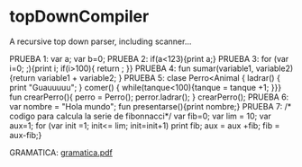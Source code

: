 # topDownCompiler
A recursive top down parser, including scanner...

PRUEBA 1:
var a; var b=0;
PRUEBA 2:
if(a<123){print a;}
PRUEBA 3: 
for (var i=0; ;){print i; if(i>100){ return ; }}
PRUEBA 4: 
fun sumar(variable1, variable2){return variable1 + variable2; }
PRUEBA 5: 
clase Perro<Animal { ladrar() { print "Guauuuuu"; } comer() { while(tanque<100){tanque = tanque +1; }}} fun crearPerro(){ perro = Perro(); perror.ladrar(); } crearPerro();
PRUEBA 6:
 var nombre = "Hola mundo"; fun presentarse(){print nombre;}
PRUEBA 7:
/* codigo para calcula la serie de fibonnacci*/ var fib=0; var lim = 10; var aux=1; for (var init =1; init<= lim; init=init+1) print fib; aux = aux +fib; fib = aux-fib;}


GRAMATICA:
[gramatica.pdf](https://github.com/erickor99/topDownCompiler/files/13465925/gramatica.pdf)




